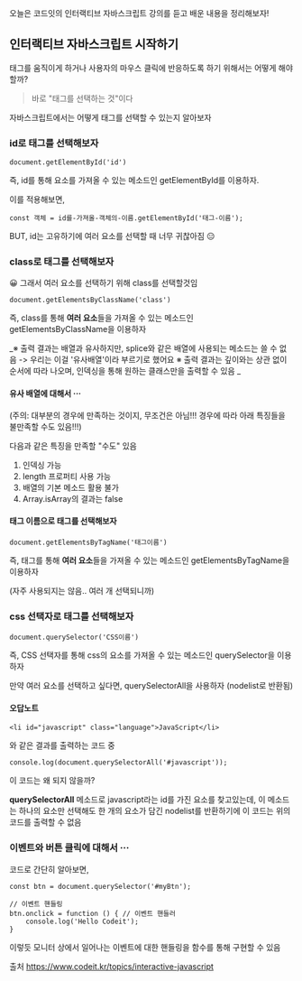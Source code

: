 오늘은 코드잇의 인터랙티브 자바스크립트 강의를 듣고 배운 내용을 정리해보자!

## 인터랙티브 자바스크립트 시작하기
태그를 움직이게 하거나 사용자의 마우스 클릭에 반응하도록 하기 위해서는 어떻게 해야할까?
> 바로 "태그를 선택하는 것"이다

자바스크립트에서는 어떻게 태그를 선택할 수 있는지 알아보자

### id로 태그를 선택해보자
```
document.getElementById('id')
```
즉, id를 통해 요소를 가져올 수 있는 메소드인 getElementById를 이용하자.

이를 적용해보면,
```
const 객체 = id를-가져올-객체의-이름.getElementById('태그-이름');
```

BUT, id는 고유하기에 여러 요소를 선택할 때 너무 귀찮아짐 😑
### class로 태그를 선택해보자
😀 그래서 여러 요소를 선택하기 위해 class를 선택할것임 

```
document.getElementsByClassName('class')
```
즉, class를 통해 **여러 요소**들을 가져올 수 있는 메소드인 getElementsByClassName을 이용하자

_※ 출력 결과는 배열과 유사하지만, splice와 같은 배열에 사용되는 메소드는 쓸 수 없음 -> 우리는 이걸 '유사배열'이라 부르기로 했어요
※ 출력 결과는 깊이와는 상관 없이 순서에 따라 나오며, 인덱싱을 통해 원하는 클래스만을 출력할 수 있음 _

#### 유사 배열에 대해서 ···
(주의: 대부분의 경우에 만족하는 것이지, 무조건은 아님!!! 경우에 따라 아래 특징들을 불만족할 수도 있음!!!)

다음과 같은 특징을 만족할 "수도" 있음

1. 인덱싱 가능
2. length 프로퍼티 사용 가능
3. 배열의 기본 메소드 활용 불가
4. Array.isArray의 결과는 false

#### 태그 이름으로 태그를 선택해보자
```
document.getElementsByTagName('태그이름')
```
즉, 태그를 통해 **여러 요소**들을 가져올 수 있는 메소드인 getElementsByTagName을 이용하자

(자주 사용되지는 않음.. 여러 개 선택되니까)

### css 선택자로 태그를 선택해보자
```
document.querySelector('CSS이름')
```
즉, CSS 선택자를 통해 css의 요소를 가져올 수 있는 메소드인 querySelector을 이용하자

만약 여러 요소를 선택하고 싶다면, querySelectorAll을 사용하자 (nodelist로 반환됨)

#### 오답노트
```
<li id="javascript" class="language">JavaScript</li>
```
와 같은 결과를 출력하는 코드 중 

```
console.log(document.querySelectorAll('#javascript'));
``` 
이 코드는 왜 되지 않을까?

**querySelectorAll** 메소드로 javascript라는 id를 가진 요소를 찾고있는데, 이 메소드는 하나의 요소만 선택해도 한 개의 요소가 담긴 nodelist를 반환하기에 이 코드는 위의 코드를 출력할 수 없음

### 이벤트와 버튼 클릭에 대해서 ···
코드로 간단히 알아보면,

```
const btn = document.querySelector('#myBtn');

// 이벤트 핸들링
btn.onclick = function () { // 이벤트 핸들러
	console.log('Hello Codeit');
}
```

이렇듯 모니터 상에서 일어나는 이벤트에 대한 핸들링을 함수를 통해 구현할 수 있음

출처 https://www.codeit.kr/topics/interactive-javascript